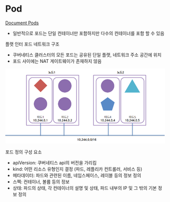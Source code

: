 
# Pod

[Document Pods](https://kubernetes.io/docs/concepts/workloads/pods/)

- 일반적으로 포드는 단일 컨테이너만 포함하지만 다수의 컨테이너를 포함 할 수 있음

플랫 인터 포드 네트워크 구조
- 쿠버네티스 클러스터의 모든 포드는 공유된 단일 플랫, 네트워크 주소 공간에 위치
- 포드 사이에는 NAT 게이트웨이가 존재하지 않음

![flat inter pod network](img/flat-inter-pod-network.png)


포드 정의 구성 요소

- apiVersion: 쿠버네티스 api의 버전을 가리킴
- kind: 어떤 리소스 유형인지 결정 (파드, 레플리카 컨트롤러, 서비스 등)
- 메타데이터: 파드와 관련된 이름, 네임스페이스, 레이블 등의 정보 정의
- 스펙: 컨테이너, 볼륨 등의 정보
- 상태: 파드의 상태, 각 컨테이너의 설명 및 상태, 파드 내부의 IP 및 그 밖의 기본 정보 정의
